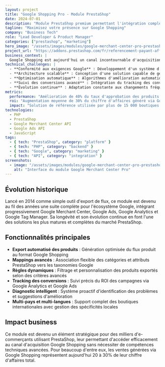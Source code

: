 ```yaml
---
layout: project
title: "Google Shopping Pro - Module PrestaShop"
date: 2024-07-01
description: "Module PrestaShop premium permettant l'intégration complète avec Google Shopping et Google Merchant Center, avec exportation automatisée de flux produits."
tagline: "Maximisez votre présence sur Google Shopping"
company: "Business Tech"
role: "Lead Developer & Product Manager"
categories: ["prestashop", "marketing"]
hero_image: "/assets/images/modules/google-merchant-center-pro-prestashop-interface-module.png"
project_url: "https://addons.prestashop.com/fr/referencement-payant-affiliation/41402-google-merchant-center-pro-pour-google-shopping.html"
business_context: |
  Google Shopping est aujourd'hui un canal incontournable d'acquisition de trafic qualifié pour les e-commerçants. Pourtant, la complexité technique de l'export des produits vers Google Merchant Center et le respect des multiples règles imposées par Google représentent un défi majeur. Ce module, en évolution constante depuis 2014, offre une solution complète et facile à prendre en main pour connecter efficacement une boutique PrestaShop à l'écosystème Google Shopping.
technical_challenges: |
  - **Conformité aux exigences Google** : Développement d'un système d'export respectant les strictes exigences de Google en termes de format et de qualité des données.
  - **Architecture scalable** : Conception d'une solution capable de gérer efficacement l'export de catalogues de plusieurs dizaines de milliers de produits.
  - **Optimisation automatique** : Algorithmes d'amélioration automatique de la qualité des données (titres, descriptions, catégories Google) pour maximiser l'approbation des produits.
  - **Suivi des conversions avancé** : Intégration du tracking des conversions pour mesurer précisément le ROI des campagnes Google Shopping.
  - **Évolution continue** : Adaptation constante aux changements fréquents des API et des exigences de Google.
metrics:
  performance: "Amélioration de 40% du taux d'approbation des produits sur Google Merchant Center"
  roi: "Augmentation moyenne de 30% du chiffre d'affaires généré via Google Shopping pour les utilisateurs"
  impact: "Solution de référence utilisée par plus de 15 000 boutiques PrestaShop"
technologies:
  - PHP
  - PrestaShop
  - Google Merchant Center API
  - Google Ads API
  - JavaScript
tags:
  - { tech: "PrestaShop", category: "platform" }
  - { tech: "PHP", category: "backend" }
  - { tech: "Google", category: "marketing" }
  - { tech: "API", category: "integration" }
screenshots:
  - image: "/assets/images/modules/google-merchant-center-pro-prestashop-interface-module.png"
    alt: "Interface du module Google Merchant Center Pro"
---
```


## Évolution historique

Lancé en 2014 comme simple outil d'export de flux, ce module est devenu au fil des années une suite complète pour l'écosystème Google, intégrant progressivement Google Merchant Center, Google Ads, Google Analytics et Google Tag Manager. Sa longévité et son évolution continue en font l'une des solutions les plus matures et complètes du marché PrestaShop.

## Fonctionnalités principales

- **Export automatisé des produits** : Génération optimisée du flux produit au format Google Shopping
- **Mappings avancés** : Association flexible des catégories et attributs PrestaShop vers les taxonomies Google
- **Règles dynamiques** : Filtrage et personnalisation des produits exportés selon des critères avancés
- **Tracking des conversions** : Suivi précis du ROI des campagnes via Google Analytics et Google Ads
- **Diagnostic intelligent** : Système proactif d'identification des problèmes et suggestions d'amélioration
- **Multi-pays et multi-langues** : Support complet des boutiques internationales avec gestion des spécificités locales

## Impact business

Ce module est devenu un élément stratégique pour des milliers d'e-commerçants utilisant PrestaShop, leur permettant d'accéder efficacement au canal d'acquisition Google Shopping sans nécessiter de compétences techniques avancées. Pour beaucoup d'entre eux, les ventes générées via Google Shopping représentent aujourd'hui 20 à 30% de leur chiffre d'affaires total. 